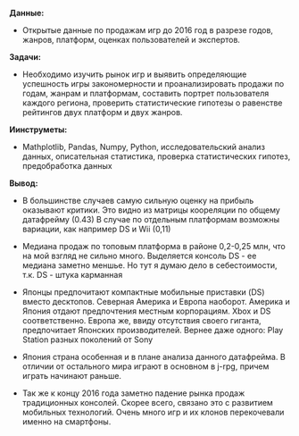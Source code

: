 **Данные:** 

 - Открытые данные по продажам игр до 2016 год в разрезе годов, жанров, платформ, оценках пользователей и экспертов.


**Задачи:** 

 - Необходимо изучить рынок игр и выявить определяющие успешность игры закономерности и проанализировать продажи по годам, жанрам и платформам, составить портрет пользователя каждого региона, проверить статистические гипотезы о равенстве рейтингов двух платформ и двух жанров.


**Иинструметы:**


 - Mathplotlib, Pandas, Numpy, Python, исследовательский анализ данных, описательная статистика, проверка статистических гипотез, предобработка данных
 
 
**Вывод:**

 - В большинстве случаев самую сильную оценку на прибыль оказывают критики. Это видно из матрицы коореляции по общему датафрейму (0.43) В случае по отдельным платформам возможны вариации, как например DS и Wii (0,11)

 - Медиана продаж по топовым платформа в районе 0,2-0,25 млн, что на мой взгляд не сильно много. Выделяется консоль DS - ее медиана заметно меншье. Но тут я думаю дело в себестоимости, т.к. DS - штука карманная

 - Японцы предпочитают компактные мобильные приставки (DS) вместо десктопов. Северная Америка и Европа наоборот. Америка и Япония отдают предпочтения местным корпорациям. Xbox и DS соответственно. Европа же, ввиду отсутствия своего гиганта, предпочитает Японских производителей. Вернее даже одного: Play Station разных поколений от Sony

 - Япония страна особенная и в плане анализа данного датафрейма. В отличии от остального мира играют в основном в j-rpg, причем играть начинают раньше.

 - Так же к концу 2016 года заметно падение рынка продаж традиционных консолей. Скорее всего, связано это с развитием мобильных технологий. Очень много игр и их клонов перекочевали именно на смартфоны.
